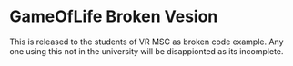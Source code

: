 # GameOfLife Broken Vesion

This is released to the students of VR MSC as broken code example. Any one using this not in the university will be disappionted as its incomplete.


